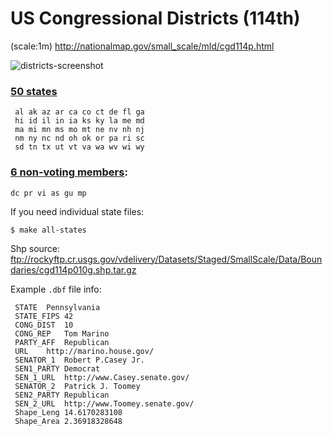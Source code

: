 # US Congressional Districts (114th)
(scale:1m) http://nationalmap.gov/small_scale/mld/cgd114p.html

![districts-screenshot](https://cloud.githubusercontent.com/assets/425966/18941059/a6380b72-85db-11e6-8a5b-5951c1999360.png)

### [50 states](https://en.wikipedia.org/wiki/114th_United_States_Congress)
```
 al ak az ar ca co ct de fl ga
 hi id il in ia ks ky la me md
 ma mi mn ms mo mt ne nv nh nj
 nm ny nc nd oh ok or pa ri sc
 sd tn tx ut vt va wa wv wi wy
```
### [6 non-voting members](https://en.wikipedia.org/wiki/114th_United_States_Congress#Non-voting_members):
```
dc pr vi as gu mp
```

If you need individual state files:
```
$ make all-states
```

Shp source: ftp://rockyftp.cr.usgs.gov/vdelivery/Datasets/Staged/SmallScale/Data/Boundaries/cgd114p010g.shp.tar.gz

Example `.dbf` file info:
```
 STATE	Pennsylvania
 STATE_FIPS	42
 CONG_DIST	10
 CONG_REP	Tom Marino
 PARTY_AFF	Republican
 URL	http://marino.house.gov/
 SENATOR_1	Robert P.Casey Jr.
 SEN1_PARTY	Democrat
 SEN_1_URL	http://www.Casey.senate.gov/
 SENATOR_2	Patrick J. Toomey
 SEN2_PARTY	Republican
 SEN_2_URL	http://www.Toomey.senate.gov/
 Shape_Leng	14.6170283108
 Shape_Area	2.36918328648
```
